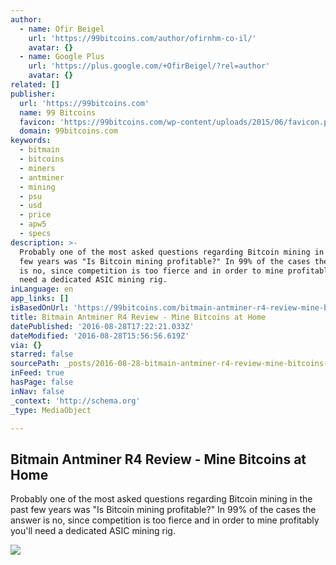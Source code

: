 ```yaml
---
author:
  - name: Ofir Beigel
    url: 'https://99bitcoins.com/author/ofirnhm-co-il/'
    avatar: {}
  - name: Google Plus
    url: 'https://plus.google.com/+OfirBeigel/?rel=author'
    avatar: {}
related: []
publisher:
  url: 'https://99bitcoins.com'
  name: 99 Bitcoins
  favicon: 'https://99bitcoins.com/wp-content/uploads/2015/06/favicon.png'
  domain: 99bitcoins.com
keywords:
  - bitmain
  - bitcoins
  - miners
  - antminer
  - mining
  - psu
  - usd
  - price
  - apw5
  - specs
description: >-
  Probably one of the most asked questions regarding Bitcoin mining in the past
  few years was "Is Bitcoin mining profitable?" In 99% of the cases the answer
  is no, since competition is too fierce and in order to mine profitably you'll
  need a dedicated ASIC mining rig.
inLanguage: en
app_links: []
isBasedOnUrl: 'https://99bitcoins.com/bitmain-antminer-r4-review-mine-bitcoins-home/'
title: Bitmain Antminer R4 Review - Mine Bitcoins at Home
datePublished: '2016-08-28T17:22:21.033Z'
dateModified: '2016-08-28T15:56:56.619Z'
via: {}
starred: false
sourcePath: _posts/2016-08-28-bitmain-antminer-r4-review-mine-bitcoins-at-home.md
inFeed: true
hasPage: false
inNav: false
_context: 'http://schema.org'
_type: MediaObject

---
```

<article style=""><h1>Bitmain Antminer R4 Review - Mine Bitcoins at Home</h1><p>Probably one of the most asked questions regarding Bitcoin mining in the past few years was "Is Bitcoin mining profitable?" In 99% of the cases the answer is no, since competition is too fierce and in order to mine profitably you'll need a dedicated ASIC mining rig.</p><img src="https://99bitcoins.com/wp-content/uploads/2016/08/bitmain-antminer-r4-1024x683.jpg" /></article>